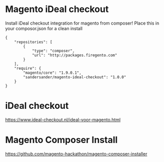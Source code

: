 Magento iDeal checkout
======================
Install iDeal checkout integration for magento from composer!
Place this in your composor.json for a clean install

    {
        "repositories": [
            {
                "type": "composer",
                "url": "http://packages.firegento.com"
            }
        ],
        "require": {
            "magento/core": "1.9.0.1",
            "sandersander/magento-ideal-checkout": "1.0.0"
        }
    }

iDeal checkout
======================
https://www.ideal-checkout.nl/ideal-voor-magento.html

Magento Composer Install
======================
https://github.com/magento-hackathon/magento-composer-installer
